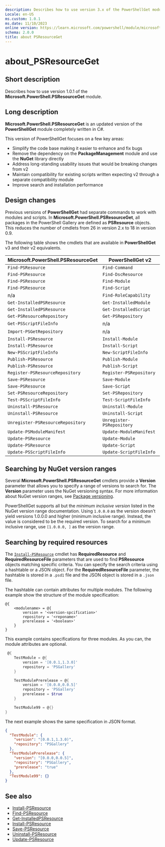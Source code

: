 ```yaml
---
description: Describes how to use version 3.x of the PowerShellGet module.
Locale: en-US
ms.custom: 1.0.1
ms.date: 11/10/2023
online version: https://learn.microsoft.com/powershell/module/microsoft.powershell.psresourceget/about_PSResourceGet?view=powershellget-3.x&WT.mc_id=ps-gethelp
schema: 2.0.0
title: about PSResourceGet
---
```

# about_PSResourceGet

## Short description
Describes how to use version 1.0.1 of the **Microsoft.PowerShell.PSResourceGet**
module.

## Long description

**Microsoft.PowerShell.PSResourceGet** is an updated version of the
**PowerShellGet** module completely written in C#.

This version of PowerShellGet focuses on a few key areas:

- Simplify the code base making it easier to enhance and fix bugs
- Remove the dependency on the **PackageManagement** module and use the
  **NuGet** library directly
- Address long-standing usability issues that would be breaking changes from v2
- Maintain compatibility for existing scripts written expecting v2 through a
  separate compatibility module
- Improve search and installation performance

## Design changes

Previous versions of **PowerShellGet** had separate commands to work with
modules and scripts. In **Microsoft.PowerShell.PSResourceGet**, all packages in
the PowerShell Gallery are defined as **PSResource** objects. This reduces the
number of cmdlets from 26 in version 2.x to 18 in version 0.9.

The following table shows the cmdlets that are available in **PowerShellGet**
v3 and their v2 equivalents.

| Microsoft.PowerShell.PSResourceGet |     PowerShellGet v2      |
| ---------------------------------- | ------------------------- |
| `Find-PSResource`                  | `Find-Command`            |
| `Find-PSResource`                  | `Find-DscResource`        |
| `Find-PSResource`                  | `Find-Module`             |
| `Find-PSResource`                  | `Find-Script`             |
| n/a                                | `Find-RoleCapability`     |
| `Get-InstalledPSResource`          | `Get-InstalledModule`     |
| `Get-InstalledPSResource`          | `Get-InstalledScript`     |
| `Get-PSResourceRepository`         | `Get-PSRepository`        |
| `Get-PSScriptFileInfo`             | n/a                       |
| `Import-PSGetRepository`           | n/a                       |
| `Install-PSResource`               | `Install-Module`          |
| `Install-PSResource`               | `Install-Script`          |
| `New-PSScriptFileInfo`             | `New-ScriptFileInfo`      |
| `Publish-PSResource`               | `Publish-Module`          |
| `Publish-PSResource`               | `Publish-Script`          |
| `Register-PSResourceRepository`    | `Register-PSRepository`   |
| `Save-PSResource`                  | `Save-Module`             |
| `Save-PSResource`                  | `Save-Script`             |
| `Set-PSResourceRepository`         | `Set-PSRepository`        |
| `Test-PSScriptFileInfo`            | `Test-ScriptFileInfo`     |
| `Uninstall-PSResource`             | `Uninstall-Module`        |
| `Uninstall-PSResource`             | `Uninstall-Script`        |
| `Unregister-PSResourceRepository`  | `Unregister-PSRepository` |
| `Update-PSModuleManifest`          | `Update-ModuleManifest`   |
| `Update-PSResource`                | `Update-Module`           |
| `Update-PSResource`                | `Update-Script`           |
| `Update-PSScriptFileInfo`          | `Update-ScriptFileInfo`   |

## Searching by NuGet version ranges

Several **Microsoft.PowerShell.PSResourceGet** cmdlets provide a **Version**
parameter that allows you to specify a range of versions to search for. The
**Version** parameter uses the NuGet versioning syntax. For more information
about NuGet version ranges, see [Package versioning][01].

PowerShellGet supports all but the _minimum inclusive version_ listed in the
NuGet version range documentation. Using `1.0.0.0` as the version doesn't yield
versions 1.0.0.0 and higher (minimum inclusive range). Instead, the value is
considered to be the required version. To search for a minimum inclusive range,
use `[1.0.0.0, ]` as the version range.

## Searching by required resources

The [`Install-PSResource`][04] cmdlet has **RequiredResource** and
**RequiredResourceFile** parameters that are used to find **PSResource**
objects matching specific criteria. You can specify the search criteria using a
hashtable or a JSON object. For the **RequiredResourceFile** parameter, the
hashtable is stored in a `.psd1` file and the JSON object is stored in a
`.json` file.

The hashtable can contain attributes for multiple modules. The following
example show the structure of the module specification:

```Syntax
@{
    <modulename> = @{
        version = '<version-spcification>'
        repository = '<reponame>'
        prerelease = '<boolean>'
    }
}
```

This example contains specifications for three modules. As you can, the module
attributes are optional.

```powershell
 @{
    TestModule = @{
        version = '[0.0.1,1.3.0]'
        repository = 'PSGallery'
    }

    TestModulePrerelease = @{
        version = '[0.0.0,0.0.5]'
        repository = 'PSGallery'
        prerelease = $true
    }

    TestModule99 = @{}
}
```

The next example shows the same specification in JSON format.

```json
{
  "TestModule": {
    "version": "[0.0.1,1.3.0)",
    "repository": "PSGallery"
  },
  "TestModulePrerelease": {
    "version": "[0.0.0,0.0.5]",
    "repository": "PSGallery",
    "prerelease": "true"
  },
  "TestModule99": {}
}
```

## See also

- [Install-PSResource][04]
- [Find-PSResource][02]
- [Get-InstalledPSResource][03]
- [Install-PSResource][04]
- [Save-PSResource][05]
- [Uninstall-PSResource][06]
- [Update-PSResource][07]

<!-- link references -->
[01]: /nuget/concepts/package-versioning#version-ranges
[02]: xref:Microsoft.PowerShell.PSResourceGet.Find-PSResource
[03]: xref:Microsoft.PowerShell.PSResourceGet.Get-InstalledPSResource
[04]: xref:Microsoft.PowerShell.PSResourceGet.Install-PSResource
[05]: xref:Microsoft.PowerShell.PSResourceGet.Save-PSResource
[06]: xref:Microsoft.PowerShell.PSResourceGet.Uninstall-PSResource
[07]: xref:Microsoft.PowerShell.PSResourceGet.Update-PSResource
